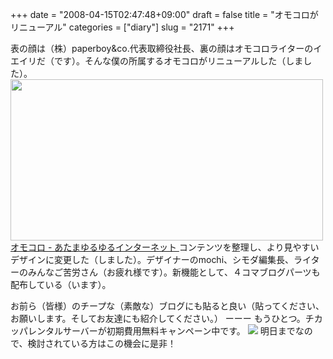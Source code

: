 +++
date = "2008-04-15T02:47:48+09:00"
draft = false
title = "オモコロがリニューアル"
categories = ["diary"]
slug = "2171"
+++

表の顔は（株）paperboy&co.代表取締役社長、裏の顔はオモコロライターのイエイリだ（です）。そんな僕の所属するオモコロがリニューアルした（しました）。
<a href="http://omocoro.jp/" target="_blank"><img src="http://ieiriblog.img.jugem.jp/20080415_443820.jpg" width="500" height="258" alt="" class="pict" />
オモコロ - あたまゆるゆるインターネット
</a>
コンテンツを整理し、より見やすいデザインに変更した（しました）。デザイナーのmochi、シモダ編集長、ライターのみんなご苦労さん（お疲れ様です）。新機能として、４コマブログパーツも配布している（います）。
<script src="http://omocoro.jp/bp_comic.php" type="text/javascript"></script>
お前ら（皆様）のチープな（素敵な）ブログにも貼ると良い（貼ってください、お願いします。そしてお友達にも紹介してください。）
ーーー
もうひとつ。チカッパレンタルサーバーが初期費用無料キャンペーン中です。
<a href="http://chicappa.jp/" target="_blank"><img src="http://chicappa.jp/top/img/cam_2th_end.gif"></a>
明日までなので、検討されている方はこの機会に是非！
